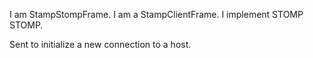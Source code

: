 I am StampStompFrame.
I am a StampClientFrame.
I implement STOMP STOMP.

Sent to initialize a new connection to a host.